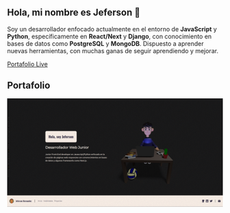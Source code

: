 ## Hola, mi nombre es Jeferson 👋

Soy un desarrollador enfocado actualmente en el entorno de **JavaScript** y **Python**, específicamente en **React/Next** y **Django**, 
con conocimiento en bases de datos como **PostgreSQL** y **MongoDB**.
Dispuesto a aprender nuevas herramientas, con muchas ganas de seguir aprendiendo y mejorar.

[Portafolio Live](https://jefer-portfoliov2.netlify.app/)

## Portafolio
![portafolio](https://github.com/Jeferson-Hernandez/Jeferson-Hernandez/blob/main/portafolioV2.png)
